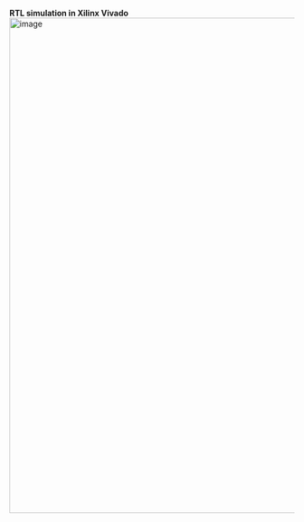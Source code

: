 __RTL simulation in Xilinx Vivado__
<img width="1621" height="876" alt="image" src="https://github.com/user-attachments/assets/8ffe5af6-6381-4490-9cab-d995450b82c0" />
